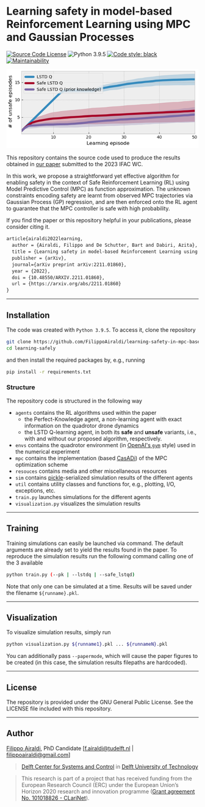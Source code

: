 # Learning safety in model-based Reinforcement Learning using MPC and Gaussian Processes

[![Source Code License](https://img.shields.io/badge/license-GPL-blueviolet)](https://github.com/FilippoAiraldi/learning-safely/blob/release/LICENSE)
![Python 3.9.5](https://img.shields.io/badge/python-3.9.5-green.svg)
[![Code style: black](https://img.shields.io/badge/code%20style-black-000000.svg)](https://github.com/psf/black)
[![Maintainability](https://api.codeclimate.com/v1/badges/0f8d97e0b178bb04f0af/maintainability)](https://codeclimate.com/github/FilippoAiraldi/learning-safety-in-mpc-based-rl/maintainability)

![results-image](./resources/img.png)

This repository contains the source code used to produce the results obtained in [our paper](https://arxiv.org/abs/2211.01860/) submitted to the 2023 IFAC WC.

In this work, we propose a straightforward yet effective algorithm for enabling safety in the context of Safe Reinforcement Learning (RL) using Model Predictive Control (MPC) as function approximation. The unknown constraints encoding safety are learnt from observed MPC trajectories via Gaussian Process (GP) regression, and are then enforced onto the RL agent to guarantee that the MPC controller is safe with high probability.

If you find the paper or this repository helpful in your publications, please consider citing it.

```latex
article{airaldi2022learning,
  author = {Airaldi, Filippo and De Schutter, Bart and Dabiri, Azita},
  title = {Learning safety in model-based Reinforcement Learning using MPC and Gaussian Processes},
  publisher = {arXiv},
  journal={arXiv preprint arXiv:2211.01860},
  year = {2022},
  doi = {10.48550/ARXIV.2211.01860},
  url = {https://arxiv.org/abs/2211.01860}
}
```

---

## Installation

The code was created with `Python 3.9.5`. To access it, clone the repository

```bash
git clone https://github.com/FilippoAiraldi/learning-safety-in-mpc-based-rl.git
cd learning-safely
```

and then install the required packages by, e.g., running

```bash
pip install -r requirements.txt
```

### Structure

The repository code is structured in the following way

- `agents` contains the RL algorithms used within the paper
  - the Perfect-Knowledge agent, a non-learning agent with exact information on the quadrotor drone dynamics
  - the LSTD Q-learning agent, in both its **safe** and **unsafe** variants, i.e., with and without our proposed algorithm, respectively.
- `envs` contains the quadrotor environment (in [OpenAI's `gym`](https://www.gymlibrary.dev/) style) used in the numerical experiment
- `mpc` contains the implementation (based [CasADi](https://web.casadi.org/)) of the MPC optimization scheme
- `resouces` contains media and other miscellaneous resources
- `sim` contains [pickle](https://docs.python.org/3/library/pickle.html)-serialized simulation results of the different agents
- `util` contains utility classes and functions for, e.g., plotting, I/O, exceptions, etc.
- `train.py` launches simulations for the different agents
- `visualization.py` visualizes the simulation results

---

## Training

Training simulations can easily be launched via command. The default arguments are already set to yield the results found in the paper. To reproduce the simulation results run the following command calling one of the 3 available

```bash
python train.py (--pk | --lstdq | --safe_lstqd)
```

Note that only one can be simulated at a time. Results will be saved under the filename `${runname}.pkl`.

---

## Visualization

To visualize simulation results, simply run

```bash
python visualization.py ${runname1}.pkl ... ${runnameN}.pkl
```

You can additionally pass `--papermode`, which will cause the paper figures to be created (in this case, the simulation results filepaths are hardcoded).

---

## License

The repository is provided under the GNU General Public License. See the LICENSE file included with this repository.

---

## Author

[Filippo Airaldi](https://www.tudelft.nl/staff/f.airaldi/), PhD Candidate [f.airaldi@tudelft.nl | filippoairaldi@gmail.com]

> [Delft Center for Systems and Control](https://www.tudelft.nl/en/3me/about/departments/delft-center-for-systems-and-control/) in [Delft University of Technology](https://www.tudelft.nl/en/)

> This research is part of a project that has received funding
from the European Research Council (ERC) under the
European Union’s Horizon 2020 research and innovation
programme ([Grant agreement No. 101018826 - CLariNet](https://cordis.europa.eu/project/id/101018826)).
